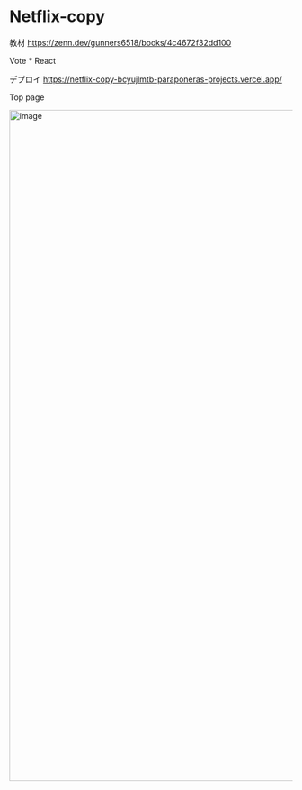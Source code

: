 # Netflix-copy

教材
https://zenn.dev/gunners6518/books/4c4672f32dd100

Vote * React

デプロイ
https://netflix-copy-bcyujlmtb-paraponeras-projects.vercel.app/

Top page

<img width="1192" alt="image" src="https://github.com/user-attachments/assets/5332ce56-cc1c-4322-8a2f-7f946b99da5a" />
